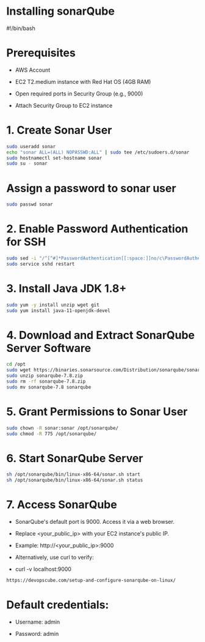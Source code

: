 # Installing sonarQube
#!/bin/bash

# Prerequisites
- AWS Account
  
- EC2 T2.medium instance with Red Hat OS (4GB RAM)
  
- Open required ports in Security Group (e.g., 9000)
  
- Attach Security Group to EC2 instance

# 1. Create Sonar User

```bash
sudo useradd sonar
echo "sonar ALL=(ALL) NOPASSWD:ALL" | sudo tee /etc/sudoers.d/sonar
sudo hostnamectl set-hostname sonar
sudo su - sonar
```

# Assign a password to sonar user

```bash
sudo passwd sonar
```

# 2. Enable Password Authentication for SSH

```bash
sudo sed -i "/^[^#]*PasswordAuthentication[[:space:]]no/c\PasswordAuthentication yes" /etc/ssh/sshd_config
sudo service sshd restart
```

# 3. Install Java JDK 1.8+

```bash
sudo yum -y install unzip wget git
sudo yum install java-11-openjdk-devel
```

# 4. Download and Extract SonarQube Server Software

```bash
cd /opt
sudo wget https://binaries.sonarsource.com/Distribution/sonarqube/sonarqube-7.8.zip
sudo unzip sonarqube-7.8.zip
sudo rm -rf sonarqube-7.8.zip
sudo mv sonarqube-7.8 sonarqube
```

# 5. Grant Permissions to Sonar User

```bash
sudo chown -R sonar:sonar /opt/sonarqube/
sudo chmod -R 775 /opt/sonarqube/
```

# 6. Start SonarQube Server

```bash
sh /opt/sonarqube/bin/linux-x86-64/sonar.sh start
sh /opt/sonarqube/bin/linux-x86-64/sonar.sh status
```

# 7. Access SonarQube

- SonarQube's default port is 9000. Access it via a web browser.
  
- Replace <your_public_ip> with your EC2 instance's public IP.
  
- Example: http://<your_public_ip>:9000
  
- Alternatively, use curl to verify:
  
- curl -v localhost:9000

```bash
https://devopscube.com/setup-and-configure-sonarqube-on-linux/
```

# Default credentials:
- Username: admin
  
- Password: admin

